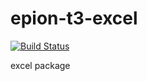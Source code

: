 # epion-t3-excel

[![Build Status](https://travis-ci.org/epion-tropic-test-tool/epion-t3-excel.svg?branch=master)](https://travis-ci.org/epion-tropic-test-tool/epion-t3-excel)

excel package
